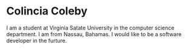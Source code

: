 # Colincia Coleby
I am a student at Virginia Satate University in the computer science department. I am from Nassau, Bahamas. I would like to be a software developer in the furture. 
